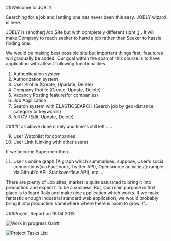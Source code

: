 ##Welcome to JOBLY

Searching for a job and landing one has never been this easy. 
JOBLY wizard is here.

JOBLY is (another)Job Site but with completely different sight ;) . 
It will make Company to reach seeker to hand a job rather than
Seeker to hassle finding one.

We would be making best possible site but important things first, feautures will gradually be added. 
Our goal within the span of this course is to have application with atleast following functionalities .

1) Authentication system
2) Authorization system
3) User Profile (Create, Upadate, Delete)
4) Company Profile (Create, Update, Delete)
5) Vacancy Posting feature(for companies)
6) Job Application
7) Search system with ELASTICSEARCH (Search job by geo-distance, category or keywords)
8) full CV (Edit, Update, Delete)

####If all above done nicely and time's still left .....
 
9) User Watchlist for companies
10) User Link (Linking with other users)

If we become Supermen then...

11) User's online graph (A graph which summarises, suppose, User's social connections(via Facebook, Twitter API), Opensource activities(example: via Github's API, Stackoverflow API),  etc ... 

There are plenty of Job sites, market is quite saturated to bring it into production and expect it to be a success. But, Our main purpose in first place is to learn Rails and make nice application which works. If we make fantastic enough industrial standard web application, we would probably bring it into production somewhere where there is room to grow. If...

###Project Report on 19.04.2013

![Work in progress Gantt](https://dl.dropboxusercontent.com/u/55415978/reports/jobly_gantt_19_04_13.png?raw=true)


![Project Tasks List](https://dl.dropboxusercontent.com/u/55415978/reports/jobly_issues_status_19_04.13.png?raw=true)
